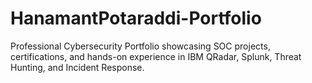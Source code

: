 # HanamantPotaraddi-Portfolio
Professional Cybersecurity Portfolio showcasing SOC projects, certifications, and hands-on experience in IBM QRadar, Splunk, Threat Hunting, and Incident Response.
